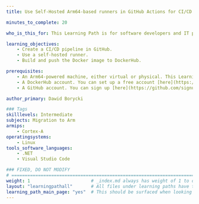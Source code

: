```yaml
---
title: Use Self-Hosted Arm64-based runners in GitHub Actions for CI/CD

minutes_to_complete: 20

who_is_this_for: This Learning Path is for software developers and IT practitioners who want to learn how to use GitHub Actions for CI/CD purposes.

learning_objectives:
    - Create a CI/CD pipeline in GitHub.
    - Use a self-hosted runner.
    - Build and push the Docker image to DockerHub.

prerequisites:
    - An Arm64-powered machine, either virtual or physical. This Learning Path demonstration uses an Arm64-powered VM with Ubuntu 22.04.
    - A DockerHub account. You can set up a free account [here](https://hub.docker.com/signup).
    - A GitHub account. You can sign up [here](https://github.com/signup).

author_primary: Dawid Borycki

### Tags
skilllevels: Intermediate
subjects: Migration to Arm
armips:
    - Cortex-A
operatingsystems:
    - Linux
tools_software_languages:
    - .NET
    - Visual Studio Code

### FIXED, DO NOT MODIFY
# ================================================================================
weight: 1                       # _index.md always has weight of 1 to order correctly
layout: "learningpathall"       # All files under learning paths have this same wrapper
learning_path_main_page: "yes"  # This should be surfaced when looking for related content. Only set for _index.md of learning path content.
---
```

